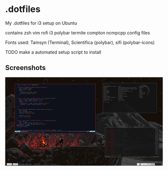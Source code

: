 #   .dotfiles

My .dotfiles for i3 setup on Ubuntu

contains zsh vim rofi i3 polybar termite compton ncmpcpp config files 

Fonts used: Tamsyn (Terminal), Scientifica (polybar), sifi (polybar-icons)

TODO make a automated setup script to install

Screenshots
------------
![home-screen](https://github.com/Wolfattackx/.dotfiles/blob/master/screenshots/dotfile_screenshot.png)

